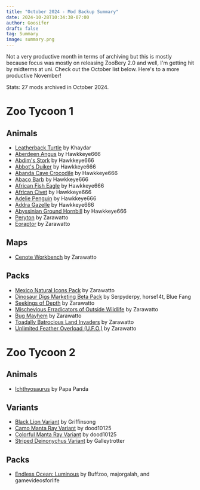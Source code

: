 ```yaml
---
title: "October 2024 - Mod Backup Summary"
date: 2024-10-28T10:34:38-07:00
author: Goosifer
draft: false
tag: Summary
image: summary.png
---
```


Not a very productive month in terms of archiving but this is mostly because focus was mostly on releasing ZooBery 2.0 and well, I'm getting hit by midterms at uni. Check out the October list below. Here's to a more productive November!

Stats: 27 mods archived in October 2024.

# Zoo Tycoon 1

## Animals

- [Leatherback Turtle](https://www.zooberry.org/mods/zt1/animals/leatherback-turtle/) by Khaydar
- [Aberdeen Angus](https://www.zooberry.org/mods/zt1/animals/aberdeen-angus/) by Hawkkeye666
- [Abdim's Stork](https://www.zooberry.org/mods/zt1/animals/abdims-stork/) by Hawkkeye666
- [Abbot's Duiker](https://www.zooberry.org/mods/zt1/animals/abbots-duiker/) by Hawkkeye666
- [Abanda Cave Crocodile](https://www.zooberry.org/mods/zt1/animals/abanda-cave-crocodile/) by Hawkkeye666
- [Abaco Barb](https://www.zooberry.org/mods/zt1/animals/abaco-barb/) by Hawkkeye666
- [African Fish Eagle](https://www.zooberry.org/mods/zt1/animals/african-fish-eagle/) by Hawkkeye666
- [African Civet](https://www.zooberry.org/mods/zt1/animals/african-civet/) by Hawkkeye666
- [Adelie Penguin](https://www.zooberry.org/mods/zt1/animals/adelie-penguin/) by Hawkkeye666
- [Addra Gazelle](https://www.zooberry.org/mods/zt1/animals/addra-gazelle/) by Hawkkeye666
- [Abyssinian Ground Hornbill](https://www.zooberry.org/mods/zt1/animals/abyssinian-ground-hornbill/) by Hawkkeye666
- [Peryton](https://www.zooberry.org/mods/zt1/animals/peryton/) by Zarawatto
- [Eoraptor](https://www.zooberry.org/mods/zt1/animals/eoraptor/) by Zarawatto

## Maps

- [Cenote Workbench](https://www.zooberry.org/mods/zt1/maps/cenote-workbench/) by Zarawatto

## Packs

- [Mexico Natural Icons Pack](https://www.zooberry.org/mods/zt1/expansive-packs/mexico-natural-icons/) by Zarawatto
- [Dinosaur Digs Marketing Beta Pack](https://www.zooberry.org/mods/zt1/expansive-packs/dinosaur-digs-marketing-beta-pack/) by Serpyderpy, horse14t, Blue Fang
- [Seekings of Depth](https://www.zooberry.org/mods/zt1/expansive-packs/seekings-of-depth/) by Zarawatto
- [Mischevious Erradicators of Outside Wildlife](https://www.zooberry.org/mods/zt1/packs/meow/) by Zarawatto
- [Bug Mayhem](https://www.zooberry.org/mods/zt1/packs/bug-mayhem/) by Zarawatto
- [Toadally Batrocious Land Invaders](https://www.zooberry.org/mods/zt1/packs/toadallly-batrocious/) by Zarawatto
- [Unlimited Feather Overload (U.F.O.)](https://www.zooberry.org/mods/zt1/packs/ufo/) by Zarawatto

# Zoo Tycoon 2

## Animals

- [Ichthyosaurus](https://www.zooberry.org/mods/zt2/animals/extinct/ichthyosaurus/) by Papa Panda

## Variants

- [Black Lion Variant](https://www.zooberry.org/mods/zt2/texture-mods/variants/black-lion-variant/) by Griffinsong
- [Camo Manta Ray Variant](https://www.zooberry.org/mods/zt2/texture-mods/variants/camo-manta-ray/) by dood10125
- [Colorful Manta Ray Variant](https://www.zooberry.org/mods/zt2/texture-mods/variants/camo-manta-ray/) by dood10125
- [Striped Deinonychus Variant](https://www.zooberry.org/mods/zt2/texture-mods/variants/deino-stripes-variant/) by Galleytrotter

## Packs

- [Endless Ocean: Luminous](https://www.zooberry.org/mods/zt2/expansive-packs/endless-ocean-luminous/) by Buffzoo, majorgalah, and gamevideosforlife
